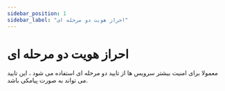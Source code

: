 ```yaml
---
sidebar_position: 1
sidebar_label: "احراز هویت دو مرحله ای"
---
```

<head>
  <title>احراز هویت دو مرحله ای | مستندات سیموتل</title>
</head>

# احراز هویت دو مرحله ای

معمولا برای امنیت بیشتر سرویس ها از تایید دو مرحله ای استفاده می شود ،
این تایید می تواند به صورت پیامکی باشد.